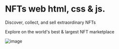 # NFTs web html, css & js.
Discover, collect, and sell extraordinary NFTs

Explore on the world's best & largest NFT marketplace 

![image](https://user-images.githubusercontent.com/100095709/205169859-44ffee46-3e85-4546-8227-e7dd6de5164e.png)
